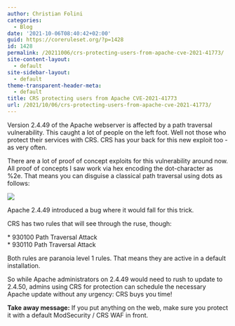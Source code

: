 ```yaml
---
author: Christian Folini
categories:
  - Blog
date: '2021-10-06T08:40:42+02:00'
guid: https://coreruleset.org/?p=1428
id: 1428
permalink: /20211006/crs-protecting-users-from-apache-cve-2021-41773/
site-content-layout:
  - default
site-sidebar-layout:
  - default
theme-transparent-header-meta:
  - default
title: CRS protecting users from Apache CVE-2021-41773
url: /2021/10/06/crs-protecting-users-from-apache-cve-2021-41773/
---
```



Version 2.4.49 of the Apache webserver is affected by a path traversal vulnerability. This caught a lot of people on the left foot. Well not those who protect their services with CRS. CRS has your back for this new exploit too - as very often.  
  
There are a lot of proof of concept exploits for this vulnerability around now. All proof of concepts I saw work via hex encoding the dot-character as %2e. That means you can disguise a classical path traversal using dots as follows:  
  
![](/images/2021/10/tmp.png)

  
Apache 2.4.49 introduced a bug where it would fall for this trick.

CRS has two rules that will see through the ruse, though:  
  
\* 930100 Path Traversal Attack   
\* 930110 Path Traversal Attack

Both rules are paranoia level 1 rules. That means they are active in a default installation.

So while Apache administrators on 2.4.49 would need to rush to update to 2.4.50, admins using CRS for protection can schedule the necessary Apache update without any urgency: CRS buys you time!  
  
**Take away message:** If you put anything on the web, make sure you protect it with a default ModSecurity / CRS WAF in front.